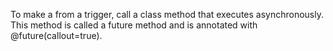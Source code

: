 To make a from a trigger, call a class method that executes asynchronously.  
This method is called a future method and is annotated with @future(callout=true).
